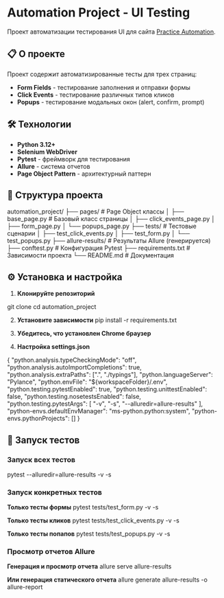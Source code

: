 # Automation Project - UI Testing

Проект автоматизации тестирования UI для сайта [Practice Automation](https://practice-automation.com/).

## 📋 О проекте

Проект содержит автоматизированные тесты для трех страниц:
- **Form Fields** - тестирование заполнения и отправки формы
- **Click Events** - тестирование различных типов кликов
- **Popups** - тестирование модальных окон (alert, confirm, prompt)

## 🛠 Технологии

- **Python 3.12+**
- **Selenium WebDriver**
- **Pytest** - фреймворк для тестирования
- **Allure** - система отчетов
- **Page Object Pattern** - архитектурный паттерн

## 📁 Структура проекта

automation_project/
├── pages/ # Page Object классы
│ ├── base_page.py # Базовый класс страницы
│ ├── click_events_page.py
│ ├── form_page.py
│ └── popups_page.py
├── tests/ # Тестовые сценарии
│ ├── test_click_events.py
│ ├── test_form.py
│ └── test_popups.py
├── allure-results/ # Результаты Allure (генерируется)
├── conftest.py # Конфигурация Pytest
├── requirements.txt # Зависимости проекта
└── README.md # Документация
## ⚙️ Установка и настройка

1. **Клонируйте репозиторий**

git clone <repository-url>
cd automation_project

2. **Установите зависимости**
pip install -r requirements.txt

3. **Убедитесь, что установлен Chrome браузер**

4. **Настройка settings.json**

{
    "python.analysis.typeCheckingMode": "off",
    "python.analysis.autoImportCompletions": true,
    "python.analysis.extraPaths": [".", "./typings"],
    "python.languageServer": "Pylance",
    "python.envFile": "${workspaceFolder}/.env",
    "python.testing.pytestEnabled": true,
    "python.testing.unittestEnabled": false,
    "python.testing.nosetestsEnabled": false,
    "python.testing.pytestArgs": [
        "-v",
        "-s",
        "--alluredir=allure-results"
    ],
    "python-envs.defaultEnvManager": "ms-python.python:system",
    "python-envs.pythonProjects": []
}

## 🚀 Запуск тестов

### Запуск всех тестов
pytest --alluredir=allure-results -v -s

### Запуск конкретных тестов
**Только тесты формы**
pytest tests/test_form.py -v -s

**Только тесты кликов**
pytest tests/test_click_events.py -v -s

**Только тесты попапов**
pytest tests/test_popups.py -v -s

### Просмотр отчетов Allure
**Генерация и просмотр отчета**
allure serve allure-results

**Или генерация статического отчета**
allure generate allure-results -o allure-report